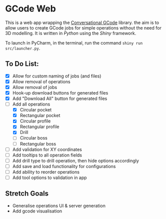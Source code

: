 # GCode Web

This is a web app wrapping the [Conversational GCode](https://github.com/janion/ConversationalGCode) library. the aim is to allow users to create GCode jobs for simple operations without the need for 3D modelling. It is written in *Python* using the *Shiny* framework.

To launch in PyCharm, in the terminal, run the command `shiny run src/launcher.py`.

## To Do List:
- [X] Allow for custom naming of jobs (and files)
- [X] Allow removal of operations
- [X] Allow removal of jobs
- [X] Hook-up download buttons for generated files
- [X] Add "Download All" button for generated files
- [ ] Add all operations
  - [X] Circular pocket
  - [X] Rectangular pocket
  - [X] Circular profile
  - [X] Rectangular profile
  - [X] Drill
  - [ ] Circular boss
  - [ ] Rectangular boss
- [ ] Add validation for XY coordinates
- [ ] Add tooltips to all operation fields
- [ ] Add drill type to drill operation, then hide options accordingly
- [ ] Add save and load functionality for configurations
- [ ] Add ability to reorder operations
- [ ] Add tool options to validation in app

## Stretch Goals
- Generalise operations UI & server generation
- Add gcode visualisation
